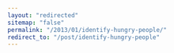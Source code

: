 ```yaml
---
layout: "redirected"
sitemap: "false"
permalink: "/2013/01/identify-hungry-people/"
redirect_to: "/post/identify-hungry-people"
---
```




